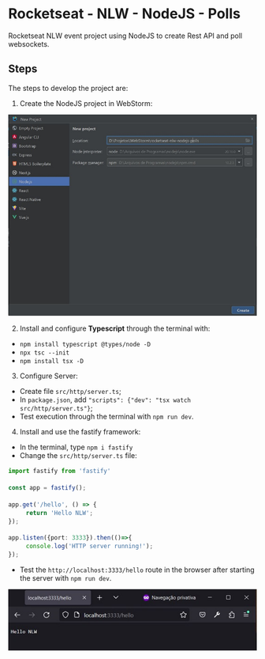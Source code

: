# Rocketseat - NLW - NodeJS - Polls
Rocketseat NLW event project using NodeJS to create Rest API and poll websockets.


## Steps
The steps to develop the project are:
1. Create the NodeJS project in WebStorm:

![Image-01-WebStorm-NodeJS](imgs/Image-01-WebStorm-NodeJS.jpg)

2. Install and configure **Typescript** through the terminal with:
- `npm install typescript @types/node -D`
- `npx tsc --init`
- `npm install tsx -D`

3. Configure Server:
- Create file `src/http/server.ts`;
- In `package.json`, add `"scripts": {"dev": "tsx watch src/http/server.ts"}`;
- Test execution through the terminal with `npm run dev`.

4. Install and use the fastify framework:
- In the terminal, type `npm i fastify`
- Change the `src/http/server.ts` file:

```typescript
import fastify from 'fastify'

const app = fastify();

app.get('/hello', () => {
     return 'Hello NLW';
});

app.listen({port: 3333}).then(()=>{
     console.log('HTTP server running!');
});
```

- Test the `http://localhost:3333/hello` route in the browser after starting the server with `npm run dev`.

![Image-02-Test-HelloRoute](imgs/Image-02-Test-HelloRoute.jpg)

